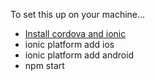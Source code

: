 To set this up on your machine...

* [Install cordova and ionic](http://ionicframework.com/docs/guide/installation.html)
* ionic platform add ios
* ionic platform add android
* npm start
